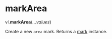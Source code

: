 # markArea

vl.<b>markArea</b>(<em>...values</em>)

Create a new <code>area</code> mark.
Returns a [mark](mark) instance.
